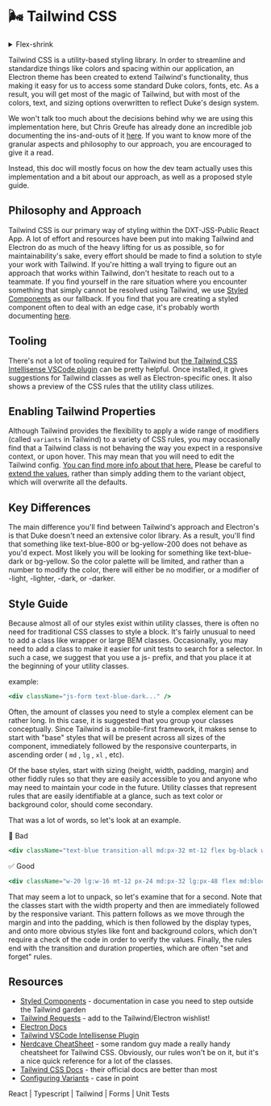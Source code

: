 # 🌬 Tailwind CSS

<details>

<summary>Flex-shrink</summary>

## flex-shrink - CSS: Cascading Style Sheets | MDN

### Excerpt

The flex-shrink CSS property sets the flex shrink factor of a flex item. If the size of all flex items is larger than the flex container, items shrink to fit according to flex-shrink.

---

The **`flex-shrink`** [CSS](https://developer.mozilla.org/en-US/docs/Web/CSS) property sets the flex shrink factor of a flex item. If the size of all flex items is larger than the flex container, items shrink to fit according to `flex-shrink`.

In use, `flex-shrink` is used alongside the other flex properties [`flex-grow`](https://developer.mozilla.org/en-US/docs/Web/CSS/flex-grow) and [`flex-basis`](https://developer.mozilla.org/en-US/docs/Web/CSS/flex-basis), and normally defined using the [`flex`](https://developer.mozilla.org/en-US/docs/Web/CSS/flex) shorthand.

### [Syntax](https://developer.mozilla.org/en-US/docs/Web/CSS/flex-shrink#syntax)

```
/* <number> values */
flex-shrink: 2;
flex-shrink: 0.6;

/* Global values */
flex-shrink: inherit;
flex-shrink: initial;
flex-shrink: revert;
flex-shrink: unset;
```

The `flex-shrink` property is specified as a single `<number>`.

#### [Values](https://developer.mozilla.org/en-US/docs/Web/CSS/flex-shrink#values)

`<number>`

See [`<number>`](https://developer.mozilla.org/en-US/docs/Web/CSS/number). Negative values are invalid. Defaults to 1.

### [Formal definition](https://developer.mozilla.org/en-US/docs/Web/CSS/flex-shrink#formal_definition)

### [Formal syntax](https://developer.mozilla.org/en-US/docs/Web/CSS/flex-shrink#formal_syntax)

### [Examples](https://developer.mozilla.org/en-US/docs/Web/CSS/flex-shrink#examples)

#### [Setting flex item shrink factor](https://developer.mozilla.org/en-US/docs/Web/CSS/flex-shrink#setting_flex_item_shrink_factor)

**HTML**

```
<p>The width of content is 500px; the flex-basis of the flex items is 120px.</p>
<p>A, B, C have flex-shrink:1 set. D and E have flex-shrink:2 set</p>
<p>The width of D and E is less than the others.</p>
<div id="content">
  <div class="box" style="background-color:red;">A</div>
  <div class="box" style="background-color:lightblue;">B</div>
  <div class="box" style="background-color:yellow;">C</div>
  <div class="box1" style="background-color:brown;">D</div>
  <div class="box1" style="background-color:lightgreen;">E</div>
</div>
```

**CSS**

```
#content {
  display: flex;
  width: 500px;
}

#content div {
  flex-basis: 120px;
  border: 3px solid rgba(0,0,0,.2);
}

.box {
  flex-shrink: 1;
}

.box1 {
  flex-shrink: 2;
}
```

**Result**

### [Specifications](https://developer.mozilla.org/en-US/docs/Web/CSS/flex-shrink#specifications)

### [Browser compatibility](https://developer.mozilla.org/en-US/docs/Web/CSS/flex-shrink#browser_compatibility)

[Report problems with this compatibility data on GitHub](https://github.com/mdn/browser-compat-data/issues/new?body=%3C%21--+Tips%3A+where+applicable%2C+specify+browser+name%2C+browser+version%2C+and+mobile+operating+system+version+--%3E%0A%0A%23%23%23%23+What+information+was+incorrect%2C+unhelpful%2C+or+incomplete%3F%0A%0A%23%23%23%23+What+did+you+expect+to+see%3F%0A%0A%23%23%23%23+Did+you+test+this%3F+If+so%2C+how%3F%0A%0A%0A%3C%21--+Do+not+make+changes+below+this+line+--%3E%0A%3Cdetails%3E%0A%3Csummary%3EMDN+page+report+details%3C%2Fsummary%3E%0A%0A*+Query%3A+%60css.properties.flex-shrink%60%0A*+MDN+URL%3A+https%3A%2F%2Fdeveloper.mozilla.org%2Fen-US%2Fdocs%2FWeb%2FCSS%2Fflex-shrink%0A*+Report+started%3A+2022-02-21T17%3A35%3A58.014Z%0A%0A%3C%2Fdetails%3E&title=css.properties.flex-shrink+-+%3CPUT+TITLE+HERE%3E)

\| ChromeFull support29 | EdgeFull support12 | FirefoxFull support20

footnote

\| Internet ExplorerFull support10

footnote

\| OperaFull support12.1 | SafariFull support9 | WebView AndroidFull support4.4 | Chrome AndroidFull support29 | Firefox for AndroidFull support20

footnote

\| Opera AndroidFull support12.1 | Safari on iOSFull support9 | Samsung InternetFull support2.0 |

#### Legend

Full support

Full support

See implementation notes.

Requires a vendor prefix or different name for use.

The compatibility table on this page is generated from structured data. If you'd like to contribute to the data, please check out [https://github.com/mdn/browser-compat-data](https://github.com/mdn/browser-compat-data) and send us a pull request.

### [See also](https://developer.mozilla.org/en-US/docs/Web/CSS/flex-shrink#see_also)

- CSS Flexbox Guide: [_Basic Concepts of Flexbox_](https://developer.mozilla.org/en-US/docs/Web/CSS/CSS_Flexible_Box_Layout/Basic_Concepts_of_Flexbox)
- CSS Flexbox Guide: [_Controlling Ratios of flex items along the main axis_](https://developer.mozilla.org/en-US/docs/Web/CSS/CSS_Flexible_Box_Layout/Controlling_Ratios_of_Flex_Items_Along_the_Main_Ax)

</details>

Tailwind CSS is a utility-based styling library. In order to streamline and standardize things like colors and spacing within our application, an Electron theme has been created to extend Tailwind's functionality, thus making it easy for us to access some standard Duke colors, fonts, etc. As a result, you will get most of the magic of Tailwind, but with most of the colors, text, and sizing options overwritten to reflect Duke's design system.

We won't talk too much about the decisions behind why we are using this implementation here, but Chris Greufe has already done an incredible job documenting the ins-and-outs of it [here](https://electron.duke-energy.com/foundation/utilities/utility-first). If you want to know more of the granular aspects and philosophy to our approach, you are encouraged to give it a read.

Instead, this doc will mostly focus on how the dev team actually uses this implementation and a bit about our approach, as well as a proposed style guide.

## Philosophy and Approach

Tailwind CSS is our primary way of styling within the DXT-JSS-Public React App. A lot of effort and resources have been put into making Tailwind and Electron do as much of the heavy lifting for us as possible, so for maintainability's sake, every effort should be made to find a solution to style your work with Tailwind. If you're hitting a wall trying to figure out an approach that works within Tailwind, don't hesitate to reach out to a teammate. If you find yourself in the rare situation where you encounter something that simply cannot be resolved using Tailwind, we use [Styled Components](https://styled-components.com) as our fallback. If you find that you are creating a styled component often to deal with an edge case, it's probably worth documenting [here](https://confluence.duke-energy.com/display/DEPW/Tailwind+requests).

## Tooling

There's not a lot of tooling required for Tailwind but [the Tailwind CSS Intellisense VSCode plugin](https://marketplace.visualstudio.com/items?itemName=bradlc.vscode-tailwindcss) can be pretty helpful. Once installed, it gives suggestions for Tailwind classes as well as Electron-specific ones. It also shows a preview of the CSS rules that the utility class utilizes.

## Enabling Tailwind Properties

Although Tailwind provides the flexibility to apply a wide range of modifiers (called `variants` in Tailwind) to a variety of CSS rules, you may occasionally find that a Tailwind class is not behaving the way you expect in a responsive context, or upon hover. This may mean that you will need to edit the Tailwind config. [You can find more info about that here.](https://tailwindcss.com/docs/configuring-variants) Please be careful to [extend the values](https://v1.tailwindcss.com/docs/configuring-variants), rather than simply adding them to the variant object, which will overwrite all the defaults.

## Key Differences

The main difference you'll find between Tailwind's approach and Electron's is that Duke doesn't need an extensive color library. As a result, you'll find that something like text-blue-800 or bg-yellow-200 does not behave as you'd expect. Most likely you will be looking for something like text-blue-dark or bg-yellow. So the color palette will be limited, and rather than a number to modify the color, there will either be no modifier, or a modifier of -light, -lighter, -dark, or -darker.

## Style Guide

Because almost all of our styles exist within utility classes, there is often no need for traditional CSS classes to style a block. It's fairly unusual to need to add a class like wrapper or large BEM classes. Occasionally, you may need to add a class to make it easier for unit tests to search for a selector. In such a case, we suggest that you use a js- prefix, and that you place it at the beginning of your utility classes.

example:

```jsx
<div className="js-form text-blue-dark..." />
```

Often, the amount of classes you need to style a complex element can be rather long. In this case, it is suggested that you group your classes conceptually. Since Tailwind is a mobile-first framework, it makes sense to start with "base" styles that will be present across all sizes of the component, immediately followed by the responsive counterparts, in ascending order ( `md` , `lg` , `xl` , etc).

Of the base styles, start with sizing (height, width, padding, margin) and other fiddly rules so that they are easily accessible to you and anyone who may need to maintain your code in the future. Utility classes that represent rules that are easily identifiable at a glance, such as text color or background color, should come secondary.

That was a lot of words, so let's look at an example.

:no_entry_sign: Bad

```jsx
<div className="text-blue transition-all md:px-32 mt-12 flex bg-black w-20 duration-500 md:block px-24 lg:w-16 lg:px-48" />
```

:white_check_mark: Good

```jsx
<div className="w-20 lg:w-16 mt-12 px-24 md:px-32 lg:px-48 flex md:block text-blue bg-black transition-all duration-500 />
```

That may seem a lot to unpack, so let's examine that for a second. Note that the classes start with the width property and then are immediately followed by the responsive variant. This pattern follows as we move through the margin and into the padding, which is then followed by the display types, and onto more obvious styles like font and background colors, which don't require a check of the code in order to verify the values. Finally, the rules end with the transition and duration properties, which are often "set and forget" rules.

## Resources

- [Styled Components](https://styled-components.com) - documentation in case you need to step outside the Tailwind garden
- [Tailwind Requests](https://confluence.duke-energy.com/display/DEPW/Tailwind+requests) - add to the Tailwind/Electron wishlist!
- [Electron Docs](https://electron.duke-energy.com/foundation/utilities/utility-first)
- [Tailwind VSCode Intellisense Plugin](https://marketplace.visualstudio.com/items?itemName=bradlc.vscode-tailwindcss)
- [Nerdcave CheatSheet](https://nerdcave.com/tailwind-cheat-sheet) - some random guy made a really handy cheatsheet for Tailwind CSS. Obviously, our rules won't be on it, but it's a nice quick reference for a lot of the classes.
- [Tailwind CSS Docs](https://tailwindcss.com/docs) - their official docs are better than most
- [Configuring Variants](https://v1.tailwindcss.com/docs/configuring-variants) - case in point

React | Typescript | Tailwind | Forms | Unit Tests
